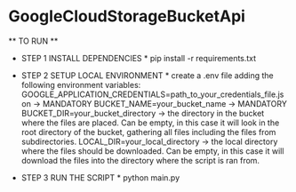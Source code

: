 # GoogleCloudStorageBucketApi

** TO RUN **

* STEP 1 INSTALL DEPENDENCIES * 
pip install -r requirements.txt

* STEP 2 SETUP LOCAL ENVIRONMENT *
create a .env file adding the following environment variables:
GOOGLE_APPLICATION_CREDENTIALS=path_to_your_credentials_file.json -> MANDATORY
BUCKET_NAME=your_bucket_name -> MANDATORY
BUCKET_DIR=your_bucket_directory -> the directory in the bucket where the files are placed. Can be empty, in this case it will look in the root directory of the bucket, gathering all files including the files from subdirectories.
LOCAL_DIR=your_local_directory -> the local directory where the files should be downloaded. Can be empty, in this case it will download the files into the directory where the script is ran from.

* STEP 3 RUN THE SCRIPT *
python main.py